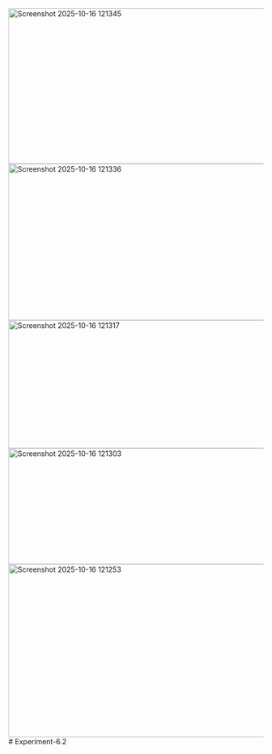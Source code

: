 <img width="969" height="307" alt="Screenshot 2025-10-16 121345" src="https://github.com/user-attachments/assets/407d6305-c989-44a4-a7da-2c6f4fc58e29" />
<img width="974" height="309" alt="Screenshot 2025-10-16 121336" src="https://github.com/user-attachments/assets/2c370d7b-6a84-4cac-930c-8671b5f1f49e" />
<img width="967" height="253" alt="Screenshot 2025-10-16 121317" src="https://github.com/user-attachments/assets/536ac927-93a4-4b66-99e9-0d3229eba488" />
<img width="971" height="229" alt="Screenshot 2025-10-16 121303" src="https://github.com/user-attachments/assets/8bd56ad2-4ed3-42f9-b372-f76ecc0fbc14" />
<img width="968" height="342" alt="Screenshot 2025-10-16 121253" src="https://github.com/user-attachments/assets/84856184-2ac6-4b3a-b3fc-389298d91663" />
# Experiment-6.2
